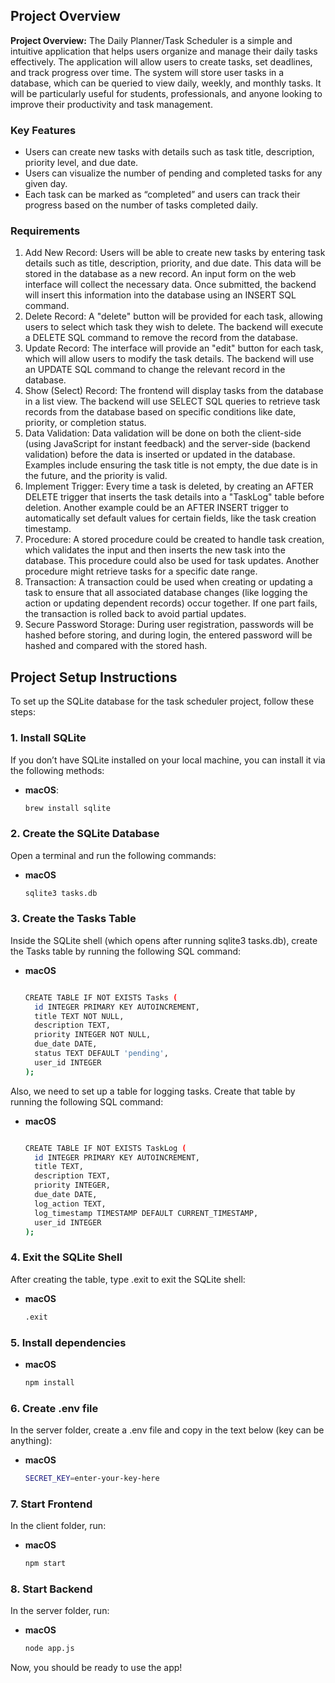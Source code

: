 ## Project Overview
**Project Overview:** The Daily Planner/Task Scheduler is a simple and intuitive application that helps users organize and manage their daily tasks effectively. The application will allow users to create tasks, set deadlines, and track progress over time. The system will store user tasks in a database, which can be queried to view daily, weekly, and monthly tasks. It will be particularly useful for students, professionals, and anyone looking to improve their productivity and task management.

### Key Features
 - Users can create new tasks with details such as task title, description, priority level, and due date.
 - Users can visualize the number of pending and completed tasks for any given day.
 - Each task can be marked as “completed” and users can track their progress based on the number of tasks completed daily.

### Requirements

1. Add New Record: Users will be able to create new tasks by entering task details such as title, description, priority, and due date. This data will be stored in the database as a new record. An input form on the web interface will collect the necessary data. Once submitted, the backend will insert this information into the database using an INSERT SQL command.
2. Delete Record: A "delete" button will be provided for each task, allowing users to select which task they wish to delete. The backend will execute a DELETE SQL command to remove the record from the database.
3. Update Record: The interface will provide an "edit" button for each task, which will allow users to modify the task details. The backend will use an UPDATE SQL command to change the relevant record in the database.
4. Show (Select) Record: The frontend will display tasks from the database in a list view. The backend will use SELECT SQL queries to retrieve task records from the database based on specific conditions like date, priority, or completion status.
5. Data Validation: Data validation will be done on both the client-side (using JavaScript for instant feedback) and the server-side (backend validation) before the data is inserted or updated in the database. Examples include ensuring the task title is not empty, the due date is in the future, and the priority is valid.
6. Implement Trigger: Every time a task is deleted, by creating an AFTER DELETE trigger that inserts the task details into a "TaskLog" table before deletion. Another example could be an AFTER INSERT trigger to automatically set default values for certain fields, like the task creation timestamp.
7. Procedure: A stored procedure could be created to handle task creation, which validates the input and then inserts the new task into the database. This procedure could also be used for task updates. Another procedure might retrieve tasks for a specific date range.
8. Transaction: A transaction could be used when creating or updating a task to ensure that all associated database changes (like logging the action or updating dependent records) occur together. If one part fails, the transaction is rolled back to avoid partial updates.
9. Secure Password Storage: During user registration, passwords will be hashed before storing, and during login, the entered password will be hashed and compared with the stored hash.

## Project Setup Instructions

To set up the SQLite database for the task scheduler project, follow these steps:

### 1. Install SQLite

If you don’t have SQLite installed on your local machine, you can install it via the following methods:

- **macOS**:
  ```bash
  brew install sqlite

### 2. Create the SQLite Database

Open a terminal and run the following commands:
- **macOS**
  ```bash
  sqlite3 tasks.db

### 3. Create the Tasks Table

Inside the SQLite shell (which opens after running sqlite3 tasks.db), create the Tasks table by running the following SQL command:

- **macOS**
  ```bash
  
  CREATE TABLE IF NOT EXISTS Tasks (
    id INTEGER PRIMARY KEY AUTOINCREMENT,
    title TEXT NOT NULL,
    description TEXT,
    priority INTEGER NOT NULL,
    due_date DATE,
    status TEXT DEFAULT 'pending',
    user_id INTEGER
  );

Also, we need to set up a table for logging tasks. Create that table by running the following SQL command:

- **macOS**
  ```bash
  
  CREATE TABLE IF NOT EXISTS TaskLog (
    id INTEGER PRIMARY KEY AUTOINCREMENT,
    title TEXT,
    description TEXT,
    priority INTEGER,
    due_date DATE,
    log_action TEXT,
    log_timestamp TIMESTAMP DEFAULT CURRENT_TIMESTAMP,
    user_id INTEGER
  );


### 4. Exit the SQLite Shell
After creating the table, type .exit to exit the SQLite shell:

- **macOS**
  ```bash
  .exit

### 5. Install dependencies
- **macOS**
  ```bash
  npm install

### 6. Create .env file
In the server folder, create a .env file and copy in the text below (key can be anything):
- **macOS**
  ```bash
  SECRET_KEY=enter-your-key-here

### 7. Start Frontend
In the client folder, run:
- **macOS**
  ```bash
  npm start

### 8. Start Backend
In the server folder, run:
- **macOS**
  ```bash
  node app.js

Now, you should be ready to use the app!
